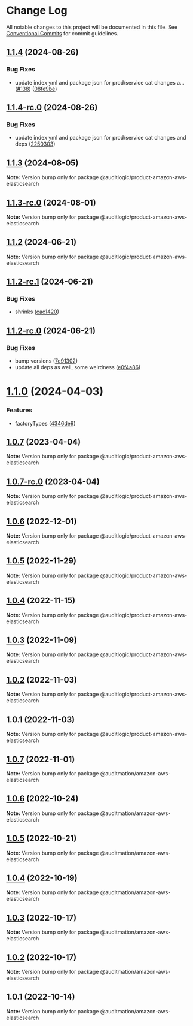 # Change Log

All notable changes to this project will be documented in this file.
See [Conventional Commits](https://conventionalcommits.org) for commit guidelines.

## [1.1.4](https://github.com/auditlogic/product/compare/@auditlogic/product-amazon-aws-elasticsearch@1.1.3...@auditlogic/product-amazon-aws-elasticsearch@1.1.4) (2024-08-26)


### Bug Fixes

* update index yml and package json for prod/service cat changes a… ([#138](https://github.com/auditlogic/product/issues/138)) ([08fe9be](https://github.com/auditlogic/product/commit/08fe9beb1c8457462a19bc69caa02e6212d97e1a))





## [1.1.4-rc.0](https://github.com/auditlogic/product/compare/@auditlogic/product-amazon-aws-elasticsearch@1.1.3...@auditlogic/product-amazon-aws-elasticsearch@1.1.4-rc.0) (2024-08-26)


### Bug Fixes

* update index yml and package json for prod/service cat changes and deps ([2250303](https://github.com/auditlogic/product/commit/225030363a363608240135b7ebed386b28f01e4b))





## [1.1.3](https://github.com/auditlogic/product/compare/@auditlogic/product-amazon-aws-elasticsearch@1.1.2...@auditlogic/product-amazon-aws-elasticsearch@1.1.3) (2024-08-05)

**Note:** Version bump only for package @auditlogic/product-amazon-aws-elasticsearch





## [1.1.3-rc.0](https://github.com/auditlogic/product/compare/@auditlogic/product-amazon-aws-elasticsearch@1.1.2...@auditlogic/product-amazon-aws-elasticsearch@1.1.3-rc.0) (2024-08-01)

**Note:** Version bump only for package @auditlogic/product-amazon-aws-elasticsearch





## [1.1.2](https://github.com/auditlogic/product/compare/@auditlogic/product-amazon-aws-elasticsearch@1.1.2-rc.1...@auditlogic/product-amazon-aws-elasticsearch@1.1.2) (2024-06-21)

**Note:** Version bump only for package @auditlogic/product-amazon-aws-elasticsearch





## [1.1.2-rc.1](https://github.com/auditlogic/product/compare/@auditlogic/product-amazon-aws-elasticsearch@1.1.2-rc.0...@auditlogic/product-amazon-aws-elasticsearch@1.1.2-rc.1) (2024-06-21)


### Bug Fixes

* shrinks ([cac1420](https://github.com/auditlogic/product/commit/cac14200fefcd8183ab69fe89a47bd3f70f563e9))





## [1.1.2-rc.0](https://github.com/auditlogic/product/compare/@auditlogic/product-amazon-aws-elasticsearch@1.1.0...@auditlogic/product-amazon-aws-elasticsearch@1.1.2-rc.0) (2024-06-21)


### Bug Fixes

* bump versions ([7e91302](https://github.com/auditlogic/product/commit/7e913023b8b312150ed7762c32fbbe616be71de5))
* update all deps as well, some weirdness ([e0f4a86](https://github.com/auditlogic/product/commit/e0f4a864714e2d3de6bbf3da014d5312fe53be2f))





# [1.1.0](https://github.com/auditlogic/product/compare/@auditlogic/product-amazon-aws-elasticsearch@1.0.7...@auditlogic/product-amazon-aws-elasticsearch@1.1.0) (2024-04-03)


### Features

* factoryTypes ([4346de9](https://github.com/auditlogic/product/commit/4346de92693aee892fccf725338ffc7b80ab182b))





## [1.0.7](https://github.com/auditlogic/product/compare/@auditlogic/product-amazon-aws-elasticsearch@1.0.6...@auditlogic/product-amazon-aws-elasticsearch@1.0.7) (2023-04-04)

**Note:** Version bump only for package @auditlogic/product-amazon-aws-elasticsearch





## [1.0.7-rc.0](https://github.com/auditlogic/product/compare/@auditlogic/product-amazon-aws-elasticsearch@1.0.6...@auditlogic/product-amazon-aws-elasticsearch@1.0.7-rc.0) (2023-04-04)

**Note:** Version bump only for package @auditlogic/product-amazon-aws-elasticsearch





## [1.0.6](https://github.com/auditlogic/product/compare/@auditlogic/product-amazon-aws-elasticsearch@1.0.5...@auditlogic/product-amazon-aws-elasticsearch@1.0.6) (2022-12-01)

**Note:** Version bump only for package @auditlogic/product-amazon-aws-elasticsearch





## [1.0.5](https://github.com/auditlogic/product/compare/@auditlogic/product-amazon-aws-elasticsearch@1.0.4...@auditlogic/product-amazon-aws-elasticsearch@1.0.5) (2022-11-29)

**Note:** Version bump only for package @auditlogic/product-amazon-aws-elasticsearch





## [1.0.4](https://github.com/auditlogic/product/compare/@auditlogic/product-amazon-aws-elasticsearch@1.0.3...@auditlogic/product-amazon-aws-elasticsearch@1.0.4) (2022-11-15)

**Note:** Version bump only for package @auditlogic/product-amazon-aws-elasticsearch





## [1.0.3](https://github.com/auditlogic/product/compare/@auditlogic/product-amazon-aws-elasticsearch@1.0.2...@auditlogic/product-amazon-aws-elasticsearch@1.0.3) (2022-11-09)

**Note:** Version bump only for package @auditlogic/product-amazon-aws-elasticsearch





## [1.0.2](https://github.com/auditlogic/product/compare/@auditlogic/product-amazon-aws-elasticsearch@1.0.1...@auditlogic/product-amazon-aws-elasticsearch@1.0.2) (2022-11-03)

**Note:** Version bump only for package @auditlogic/product-amazon-aws-elasticsearch





## 1.0.1 (2022-11-03)

**Note:** Version bump only for package @auditlogic/product-amazon-aws-elasticsearch





## [1.0.7](https://github.com/auditmation/store-content/compare/@auditmation/amazon-aws-elasticsearch@1.0.6...@auditmation/amazon-aws-elasticsearch@1.0.7) (2022-11-01)

**Note:** Version bump only for package @auditmation/amazon-aws-elasticsearch





## [1.0.6](https://github.com/auditmation/store-content/compare/@auditmation/amazon-aws-elasticsearch@1.0.5...@auditmation/amazon-aws-elasticsearch@1.0.6) (2022-10-24)

**Note:** Version bump only for package @auditmation/amazon-aws-elasticsearch





## [1.0.5](https://github.com/auditmation/store-content/compare/@auditmation/amazon-aws-elasticsearch@1.0.4...@auditmation/amazon-aws-elasticsearch@1.0.5) (2022-10-21)

**Note:** Version bump only for package @auditmation/amazon-aws-elasticsearch





## [1.0.4](https://github.com/auditmation/store-content/compare/@auditmation/amazon-aws-elasticsearch@1.0.3...@auditmation/amazon-aws-elasticsearch@1.0.4) (2022-10-19)

**Note:** Version bump only for package @auditmation/amazon-aws-elasticsearch





## [1.0.3](https://github.com/auditmation/store-content/compare/@auditmation/amazon-aws-elasticsearch@1.0.2...@auditmation/amazon-aws-elasticsearch@1.0.3) (2022-10-17)

**Note:** Version bump only for package @auditmation/amazon-aws-elasticsearch





## [1.0.2](https://github.com/auditmation/store-content/compare/@auditmation/amazon-aws-elasticsearch@1.0.1...@auditmation/amazon-aws-elasticsearch@1.0.2) (2022-10-17)

**Note:** Version bump only for package @auditmation/amazon-aws-elasticsearch





## 1.0.1 (2022-10-14)

**Note:** Version bump only for package @auditmation/amazon-aws-elasticsearch

